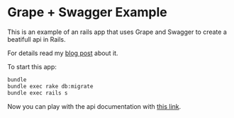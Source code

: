 # Grape + Swagger Example

This is an example of an rails app that uses
Grape and Swagger to create a beatifull api in
Rails.

For details read my [blog post](http://bitboxer.de/2014/02/09/grape/) about it.

To start this app:

```bash
bundle
bundle exec rake db:migrate
bundle exec rails s
```

Now you can play with the api documentation with [this link](http://localhost:3000/apidoc).

